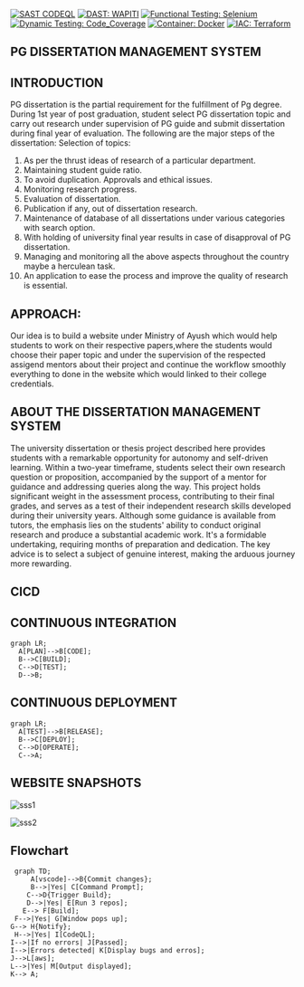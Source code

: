 [![SAST CODEQL](https://img.shields.io/badge/SAST-CODEQL-voilet.svg)](https://github.com/github/codeql)
[![DAST: WAPITI](https://img.shields.io/badge/DAST-WAPITI-indigo.svg)](https://github.com/wapiti-scanner/wapiti)
[![Functional Testing: Selenium](https://img.shields.io/badge/:Functional_Testing-Selenium-blue.svg)](https://github.com/SeleniumHQ/selenium)
[![Dynamic Testing: Code_Coverage](https://img.shields.io/badge/:Dynamic_Testing-Code_Coverage-green.svg)](https://github.com/marketplace/codecov)
[![Container: Docker](https://img.shields.io/badge/:Container-Docker-yellow.svg)](https://github.com/docker/getting-started)
[![IAC: Terraform](https://img.shields.io/badge/:IAC-Terraform-orange.svg)](https://github.com/hashicorp/terraform)

## PG DISSERTATION MANAGEMENT SYSTEM 

  ## INTRODUCTION
 
  PG dissertation is the partial requirement for the fulfillment of Pg degree. During 1st year of post graduation, student select PG dissertation topic and carry out research under supervision of PG guide and     submit dissertation during final year of evaluation. The following are the major steps of the dissertation: Selection of topics: 
  1. As per the thrust ideas of research of a particular department.
  2. Maintaining student guide ratio.
  3. To avoid duplication. Approvals and ethical issues.
  4. Monitoring research progress.
  5. Evaluation of dissertation.
  6. Publication if any, out of dissertation research.
  7. Maintenance of database of all dissertations under various categories with search option.
  8. With holding of university final year results in case of disapproval of PG dissertation.
  9. Managing and monitoring all the above aspects throughout the country maybe a herculean task.
  10. An application to ease the process and improve the quality of research is essential.
      
## APPROACH:

 Our idea is to build a website under Ministry of Ayush which would help students to work on their respective papers,where the students would choose their paper topic and under the supervision of  the respected assigend mentors about their project and continue the workflow smoothly everything to done in the website which would linked to their college credentials.

 
 ## ABOUT THE DISSERTATION MANAGEMENT SYSTEM
  The university dissertation or thesis project described here provides students with a remarkable opportunity for autonomy and self-driven learning. Within a two-year timeframe, students select their own research    question or proposition, accompanied by the support of a mentor for guidance and addressing queries along the way. This project holds significant weight in the assessment process, contributing to their final        grades, and serves as a test of their independent research skills developed during their university years. Although some guidance is available from tutors, the emphasis lies on the students' ability to conduct      original research and produce a substantial academic work. It's a formidable undertaking, requiring months of preparation and dedication. The key advice is to select a subject of genuine interest, making the        arduous journey more rewarding.


## CICD
  ## CONTINUOUS INTEGRATION
  ```mermaid
graph LR;
    A[PLAN]-->B[CODE];
    B-->C[BUILD];
    C-->D[TEST];
    D-->B;
```

  ## CONTINUOUS DEPLOYMENT
  ```mermaid
graph LR;
    A[TEST]-->B[RELEASE];
    B-->C[DEPLOY];
    C-->D[OPERATE];
    C-->A;
```

## WEBSITE SNAPSHOTS
![sss1](https://github.com/PD-NET/Devnew/assets/141448013/e21d57c1-6935-4fb2-85e8-1fcfe12df0a6)

![sss2](https://github.com/PD-NET/Devnew/assets/141448013/7effe361-b355-4113-a380-8b3d1b5f199b)

 ## Flowchart

 ```mermaid
  graph TD;
      A[vscode]-->B{Commit changes};
      B-->|Yes| C[Command Prompt];
     C-->D{Trigger Build};
     D-->|Yes| E[Run 3 repos];
    E--> F[Build];
  F-->|Yes| G[Window pops up];
G--> H{Notify};
  H-->|Yes| I[CodeQL];
I-->|If no errors| J[Passed];
I-->|Errors detected| K[Display bugs and erros];
J-->L[aws];
L-->|Yes| M[Output displayed];
K--> A;
```
